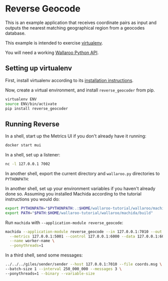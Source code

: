 # Reverse Geocode

This is an example application that receives coordinate pairs as input and outputs the
nearest matching geographical region from a geocodes database.

This example is intended to exercise [virtualenv](https://virtualenv.pypa.io/en/stable/).

You will need a working [Wallaroo Python API](/book/python/intro.md).

## Setting up virtualenv

First, install virtualenv according to its [installation instructions](https://virtualenv.pypa.io/en/stable/installation/).

Now, create a virtual environment, and install `reverse_geocoder` from pip.

```bash
virtualenv ENV
source ENV/bin/activate
pip install reverse_geocoder
```

## Running Reverse

In a shell, start up the Metrics UI if you don't already have it running:

```bash
docker start mui
```

In a shell, set up a listener:

```bash
nc -l 127.0.0.1 7002
```

In another shell, export the current directory and `wallaroo.py` directories to `PYTHONPATH`:

In another shell, set up your environment variables if you haven't already done so. Assuming you installed Machida according to the tutorial instructions you would do:

```bash
export PYTHONPATH="$PYTHONPATH:.:$HOME/wallaroo-tutorial/wallaroo/machida"
export PATH="$PATH:$HOME/wallaroo-tutorial/wallaroo/machida/build"
```

Run `machida` with `--application-module reverse_geocode`:

```bash
machida --application-module reverse_geocode --in 127.0.0.1:7010 --out 127.0.0.1:7002 \
  --metrics 127.0.0.1:5001 --control 127.0.0.1:6000 --data 127.0.0.1:6001 \
  --name worker-name \
  --ponythreads=1
```

In a third shell, send some messages:

```bash
../../../giles/sender/sender --host 127.0.0.1:7010 --file coords.msg \
--batch-size 1 --interval 250_000_000 --messages 3 \
--ponythreads=1 --binary --variable-size
```
